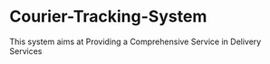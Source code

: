 # Courier-Tracking-System
This system aims at Providing a Comprehensive Service in Delivery Services
